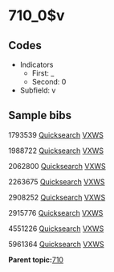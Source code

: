 # 710\_0$v

## Codes

-   Indicators
    -   First: \_
    -   Second: 0
-   Subfield: v

## Sample bibs

1793539 [Quicksearch](https://search.library.yale.edu/catalog/1793539) [VXWS](http://prodorbis.library.yale.edu:7014/vxws/GetHoldingsService?bibId=1793539)

1988722 [Quicksearch](https://search.library.yale.edu/catalog/1988722) [VXWS](http://prodorbis.library.yale.edu:7014/vxws/GetHoldingsService?bibId=1988722)

2062800 [Quicksearch](https://search.library.yale.edu/catalog/2062800) [VXWS](http://prodorbis.library.yale.edu:7014/vxws/GetHoldingsService?bibId=2062800)

2263675 [Quicksearch](https://search.library.yale.edu/catalog/2263675) [VXWS](http://prodorbis.library.yale.edu:7014/vxws/GetHoldingsService?bibId=2263675)

2908252 [Quicksearch](https://search.library.yale.edu/catalog/2908252) [VXWS](http://prodorbis.library.yale.edu:7014/vxws/GetHoldingsService?bibId=2908252)

2915776 [Quicksearch](https://search.library.yale.edu/catalog/2915776) [VXWS](http://prodorbis.library.yale.edu:7014/vxws/GetHoldingsService?bibId=2915776)

4551226 [Quicksearch](https://search.library.yale.edu/catalog/4551226) [VXWS](http://prodorbis.library.yale.edu:7014/vxws/GetHoldingsService?bibId=4551226)

5961364 [Quicksearch](https://search.library.yale.edu/catalog/5961364) [VXWS](http://prodorbis.library.yale.edu:7014/vxws/GetHoldingsService?bibId=5961364)

**Parent topic:**[710](../../tags/710/710.md)

